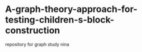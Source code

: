 # A-graph-theory-approach-for-testing-children-s-block-construction

repository for graph study nina